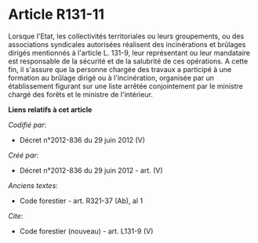 # Article R131-11

Lorsque l'Etat, les collectivités territoriales ou leurs groupements, ou des associations syndicales autorisées réalisent des
incinérations et brûlages dirigés mentionnés à l'article L. 131-9, leur représentant ou leur mandataire est responsable de la
sécurité et de la salubrité de ces opérations. A cette fin, il s'assure que la personne chargée des travaux a participé à une
formation au brûlage dirigé ou à l'incinération, organisée par un établissement figurant sur une liste arrêtée conjointement
par le ministre chargé des forêts et le ministre de l'intérieur.

**Liens relatifs à cet article**

_Codifié par_:

  - Décret n°2012-836 du 29 juin 2012 (V)

_Créé par_:

  - Décret n°2012-836 du 29 juin 2012 - art. (V)

_Anciens textes_:

  - Code forestier - art. R321-37 (Ab), al 1

_Cite_:

  - Code forestier (nouveau) - art. L131-9 (V)
